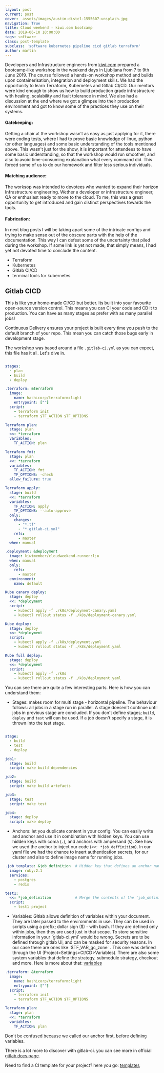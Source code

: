 ```yaml
---
layout: post
current: post
cover:  assets/images/austin-distel-1555607-unsplash.jpg
navigation: True
title: Cloud weekend - kiwi.com bootcamp
date: 2019-06-10 10:00:00
tags: software
class: post-template
subclass: 'software kubernetes pipeline cicd gitlab terraform'
author: martin
---
```



Developers and Infrastructure engineers from [kiwi.com](http://kiwi.com) prepared a bootcamp-like workshop in the weekend days in Ljubljana from 7 to 9th June 2019. The course followed a hands-on workshop method and builds upon containerisation, integration and deployment skills. We had the opportunity to learn Terraform, Kubernetes and Gitlab CI/CD. Our mentors were kind enough to show us how to build production grade infrastructure with healing, scalability and fault tolerance in mind. We also had a discussion at the end where we got a glimpse into their production environment and got to know some of the practices they use on their systems.

#### Gatekeeping:

Getting a chair at the workshop wasn't as easy as just applying for it, there were coding tests, where I had to prove basic knowledge of linux, python (or other languages) and some basic understanding of the tools mentioned above. This wasn't just for the show, it is important for attendees to have some basic understanding, so that the workshop would run smoother, and also to avoid time-consuming explanation what every command did. This forced some of us to do our homework and filter less serious individuals.

#### Matching audience:

The worksop was intended to devotees who wanted to expand their horizon Infrastructure engineering. Wether a developer or infrastructure engineer, QA or enthusiast ready to move to the cloud. To me, this was a great opportunity to get introduced and gain distinct perspectives towards the tools.

#### Fabrication:

In next blog posts I will be taking apart some of the intricate configs and trying to make sense out of the obscure parts with the help of the documentation. This way I can defeat some of the uncertainty that piled during the workshop. If some link is yet not made, that simply means, I had yet not devoted time to conclude the content.

- Terraform
- Kubernetes
- Gitlab CI/CD
- terminal tools for kubernetes

## Gitlab CICD

This is like your home-made CI/CD but better. Its built into your favourite open-source version control. This means you can CI your code and CD it to production. You can have as many stages as prefer with as many parallel jobs!  

Continuous Delivery ensures your project is built every time you push to the default branch of your repo. This mean you can catch those bugs early in development stage.

The workshop was based around a file `.gitlab-ci.yml` as you can expect, this file has it all. Let's dive in.

``` yaml

stages:
  - plan
  - build
  - deploy

.terraform: &terraform
  image:
    name: hashicorp/terraform:light
    entrypoint: [""]
  script:
    - terraform init
    - terraform $TF_ACTION $TF_OPTIONS

Terraform plan:
  stage: plan
  <<: *terraform
  variables:
    TF_ACTION: plan

Terraform fmt:
  stage: plan
  <<: *terraform
  variables:
    TF_ACTION: fmt
    TF_OPTIONS: -check
  allow_failure: true

Terraform apply:
  stage: build
  <<: *terraform
  variables:
    TF_ACTION: apply
    TF_OPTIONS: --auto-approve
  only:
    changes:
      - "*.tf"
      - "*.gitlab-ci.yml"
    refs:
      - master
  when: manual

.deployment: &deployment
  image: kiwimember/cloudweekend-runner:lju
  when: manual
  only:
    refs:
      - master
  environment:
    name: default

Kube canary deploy:
  stage: deploy
  <<: *deployment
  script:
    - kubectl apply -f ./k8s/deployment-canary.yaml
    - kubectl rollout status -f ./k8s/deployment-canary.yaml

Kube deploy:
  stage: deploy
  <<: *deployment
  script:
    - kubectl apply -f ./k8s/deployment.yaml
    - kubectl rollout status -f ./k8s/deployment.yaml

Kube full deploy:
  stage: deploy
  <<: *deployment
  script:
    - kubectl apply -f ./k8s
    - kubectl rollout status -f ./k8s/deployment.yaml

```


You can see there are quite a few interesting parts. Here is how you can understand them:

- Stages: makes room for multi stage - horizontal pipeline. The behaviour follows: all jobs in a stage run in parallel. A stage doesen't continue until jobs in previous stage are concluded. If you don't define stages; `build`, `deploy` and `test` will can be used. If a job doesn't specify a stage, it is thrown into the test stage.


``` yaml

stage:
  - build
  - test
  - deploy

job1:
  stage: build
  script: make build dependencies

job2:
  stage: build
  script: make build artefacts

job3:
  stage: test
  script: make test

job4:
  stage: deploy
  script: make deploy

```


- Anchors: let you duplicate content in your config. You can easily write and anchor and use it in combination with hidden keys. You can use hidden keys with coma (`.`), and anchors with ampersand (`&`). See how we used the anchor to inject our code (`<<: *job_deffinition`). In our yaml file we had the chance to insert authentication secrets, for our cluster and also to define image name for running jobs.


``` yaml
.job_template: &job_definition  # Hidden key that defines an anchor named 'job_definition'
  image: ruby:2.1
  services:
    - postgres
    - redis

test1:
  <<: *job_definition           # Merge the contents of the 'job_definition' alias
  script:
    - test1 project
```


- Variables: Gitlab allows definition of variables within your document. They are later passed to the environments in use. They can be used in scripts using a prefix; dollar sign ($) - with bash. If they are defined only within jobs, then they are used just in that scope. To store sensitive information in your `gitlab-ci.yml` would be wrong. Secrets are to be defined through gitlab UI, and can be masked for security reasons. In our case there are ones like  `$TF_VAR_gc_zone` . This one was defined through the UI (Project>Settings>CI/CD>Variables). There are also some system variables that define the strategy, submodule strategy, checkout and more. Here is more about that: [variables]([https://docs.gitlab.com/ee/ci/yaml/#git-strategy](https://docs.gitlab.com/ee/ci/yaml/#git-strategy))


``` yaml
.terraform: &terraform
  image:
    name: hashicorp/terraform:light
    entrypoint: [""]
  script:
    - terraform init
    - terraform $TF_ACTION $TF_OPTIONS

Terraform plan:
  stage: plan
  <<: *terraform
  variables:
    TF_ACTION: plan
```

Don't be confused because we called our anchor first, before defining variables.

There is a lot more to discover with gitlab-ci. you can see more in official [gitlab docs page]([https://docs.gitlab.com/ee/ci/introduction/](https://docs.gitlab.com/ee/ci/introduction/)).

Need to find a CI template for your project? here you go: [templates]([https://gitlab.com/gitlab-org/gitlab-ce/tree/master/lib/gitlab/ci/templates](https://gitlab.com/gitlab-org/gitlab-ce/tree/master/lib/gitlab/ci/templates))
